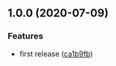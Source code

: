 ## 1.0.0 (2020-07-09)


### Features

* first release ([ca1b9fb](https://github.com/Farfetch/react-context-responsive/commit/ca1b9fba8e5c046d5b9294aaa7f5b3f9f94f7886))
